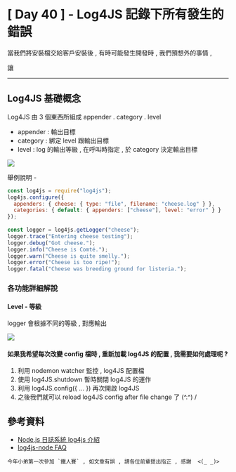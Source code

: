 # [ Day 40 ] - Log4JS 記錄下所有發生的錯誤

當我們將安裝檔交給客戶安裝後 , 有時可能發生開發時 , 我們預想外的事情 , 

讓

---

## Log4JS 基礎概念

Log4JS 由 3 個東西所組成 appender . category . level

- appender : 輸出目標
- category : 綁定 level 跟輸出目標
- level : log 的輸出等級 , 在呼叫時指定 , 於 category 決定輸出目標

![](https://i.imgur.com/BrVsXlo.png)

舉例說明 - 

```javascript
const log4js = require("log4js");
log4js.configure({
  appenders: { cheese: { type: "file", filename: "cheese.log" } },
  categories: { default: { appenders: ["cheese"], level: "error" } }
});
 
const logger = log4js.getLogger("cheese");
logger.trace("Entering cheese testing");
logger.debug("Got cheese.");
logger.info("Cheese is Comté.");
logger.warn("Cheese is quite smelly.");
logger.error("Cheese is too ripe!");
logger.fatal("Cheese was breeding ground for listeria.");
```

### 各功能詳細解說

#### Level - 等級

logger 會根據不同的等級 , 對應輸出

![](https://i.imgur.com/vLk1WLl.png)


#### 如果我希望每次改變 config 檔時 , 重新加載 log4JS 的配置 , 我需要如何處理呢 ?

1. 利用 nodemon watcher 監控 , log4JS 配置檔
2. 使用 log4JS.shutdown 暫時關閉 log4JS 的運作
3. 利用 log4JS.config({ ... }) 再次開啟 log4JS 
4. 之後我們就可以 reload log4JS config after file change 了 (^.^) /

## 參考資料

- [Node.js 日誌系統 log4js 介紹](https://www.itread01.com/content/1543939339.html)
- [log4js-node FAQ](https://log4js-node.github.io/log4js-node/faq.html)


```
今年小弟第一次參加 `鐵人賽` , 如文章有誤 , 請各位前輩提出指正 , 感謝  <(_ _)>
```
